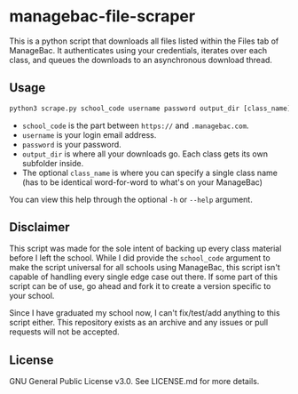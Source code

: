 # managebac-file-scraper

This is a python script that downloads all files listed within the Files tab of ManageBac. It authenticates using your credentials, iterates over each class, and queues the downloads to an asynchronous download thread.

## Usage

```cmd
python3 scrape.py school_code username password output_dir [class_name]
```

- `school_code` is the part between `https://` and `.managebac.com`.
- `username` is your login email address.
- `password` is your password.
- `output_dir` is where all your downloads go. Each class gets its own subfolder inside.
- The optional `class_name` is where you can specify a single class name (has to be identical word-for-word to what's on your ManageBac)

You can view this help through the optional `-h` or `--help` argument.

## Disclaimer

This script was made for the sole intent of backing up every class material before I left the school. While I did provide the `school_code` argument to make the script universal for all schools using ManageBac, this script isn't capable of handling every single edge case out there. If some part of this script can be of use, go ahead and fork it to create a version specific to your school.

Since I have graduated my school now, I can't fix/test/add anything to this script either. This repository exists as an archive and any issues or pull requests will not be accepted.

## License

GNU General Public License v3.0. See LICENSE.md for more details.
